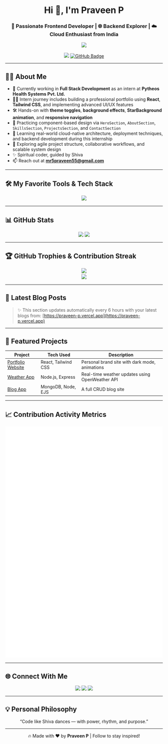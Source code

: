 <h1 align="center">Hi 👋, I'm Praveen P</h1>
<h3 align="center">🚀 Passionate Frontend Developer | 🌐 Backend Explorer | ☁️ Cloud Enthusiast from India</h3>

<p align="center">
  <img src="https://readme-typing-svg.herokuapp.com/?lines=Hi+👋,+I'm+Praveen+P.;Frontend+Dev+|+Cloud+Native+Learner+☁️;Building+Modern+Web+Apps+💻;Learning+Every+Single+Day+🌱;&center=true&width=500&height=50">
</p>

<p align="center">
  <img src="https://komarev.com/ghpvc/?username=Praveen-C05&label=Profile+views&color=blue&style=flat" />
  <a href="https://github.com/Praveen-C05?tab=followers"><img src="https://img.shields.io/github/followers/Praveen-C05?label=Followers&style=social" alt="GitHub Badge"></a>
</p>

---

## 👨‍💻 About Me

- 💼 Currently working in **Full Stack Development** as an intern at **Pytheos Health Systems Pvt. Ltd.**  
- 🧑‍💻 Intern journey includes building a professional portfolio using **React**, **Tailwind CSS**, and implementing advanced UI/UX features  
- 🛠️ Hands-on with **theme toggles**, **background effects**, **StarBackground animation**, and **responsive navigation**  
- 🔄 Practicing component-based design via `HeroSection`, `AboutSection`, `SkillsSection`, `ProjectsSection`, and `ContactSection`  
- 🌱 Learning real-world cloud-native architecture, deployment techniques, and backend development during this internship  
- 🧠 Exploring agile project structure, collaborative workflows, and scalable system design  
- ✨ Spiritual coder, guided by Shiva  
- 📫 Reach out at **mr5praveen55@gmail.com**

---

## 🛠️ My Favorite Tools & Tech Stack

<p align="center">
  <img src="https://skillicons.dev/icons?i=html,css,js,react,nextjs,nodejs,express,tailwind,java,mysql,mongodb,php,postman,git,github,aws,linux,vscode,docker,kubernetes" />
</p>

---

## 📊 GitHub Stats

<p align="center">
  <img src="https://github-readme-stats.vercel.app/api?username=Praveen-C05&show_icons=true&theme=tokyonight&count_private=true" height="180px"/>
  <img src="https://github-readme-stats.vercel.app/api/top-langs/?username=Praveen-C05&layout=compact&theme=tokyonight" height="180px"/>
</p>

---

## 🏆 GitHub Trophies & Contribution Streak

<p align="center">
  <img src="https://github-profile-trophy.vercel.app/?username=Praveen-C05&theme=monokai&row=2&column=4" />
  <br/>
  <img src="https://github-readme-streak-stats.herokuapp.com/?user=Praveen-C05&theme=tokyonight" />
</p>

---

## 📝 Latest Blog Posts
<!-- BLOG-POST-LIST:START -->
<!-- BLOG-POST-LIST:END -->

> ✨ This section updates automatically every 6 hours with your latest blogs from: [https://praveen-p.vercel.app](https://praveen-p.vercel.app)

---

## 🚀 Featured Projects

| Project | Tech Used | Description |
|--------|-----------|-------------|
| [Portfolio Website](https://github.com/Praveen-C05/portfolio) | React, Tailwind CSS | Personal brand site with dark mode, animations |
| [Weather App](https://github.com/Praveen-C05/weather-app) | Node.js, Express | Real-time weather updates using OpenWeather API |
| [Blog App](https://github.com/Praveen-C05/blog-app) | MongoDB, Node, EJS | A full CRUD blog site |

---


## 📈 Contribution Activity Metrics

<p align="center">
  <img src="./github-metrics.svg" alt="Metrics" />
</p>


---

## 🌐 Connect With Me

<p align="center">
  <a href="https://linkedin.com/in/mr5praveen"><img src="https://skillicons.dev/icons?i=linkedin" /></a>
  <a href="https://instagram.com/_mr__p_r_a_v_e_e_n_"><img src="https://skillicons.dev/icons?i=instagram" /></a>
  <a href="mailto:mr5praveen55@gmail.com"><img src="https://skillicons.dev/icons?i=gmail" /></a>
</p>

---

## 💡 Personal Philosophy

<p align="center">
  “Code like Shiva dances — with power, rhythm, and purpose.”
</p>

---

<p align="center">
  🔥 Made with ❤️ by <strong>Praveen P</strong> | Follow to stay inspired!
</p>
